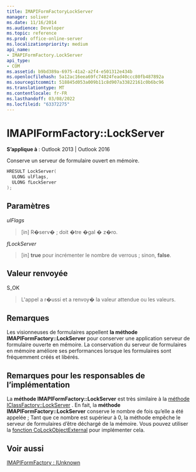 ```yaml
---
title: IMAPIFormFactoryLockServer
manager: soliver
ms.date: 11/16/2014
ms.audience: Developer
ms.topic: reference
ms.prod: office-online-server
ms.localizationpriority: medium
api_name:
- IMAPIFormFactory.LockServer
api_type:
- COM
ms.assetid: b9bd389a-6975-41a2-a2f4-e501312e434b
ms.openlocfilehash: 5a12ac16eea69fc74824fead40ccc80fb487892a
ms.sourcegitcommit: 518845d053a009b11c8d907a33822161c0b6bc96
ms.translationtype: MT
ms.contentlocale: fr-FR
ms.lasthandoff: 03/08/2022
ms.locfileid: "63372275"
---
```

# <a name="imapiformfactorylockserver"></a>IMAPIFormFactory::LockServer

  
  
**S’applique à** : Outlook 2013 | Outlook 2016 
  
Conserve un serveur de formulaire ouvert en mémoire.
  
```cpp
HRESULT LockServer(
  ULONG ulFlags,
  ULONG fLockServer
);
```

## <a name="parameters"></a>Paramètres

 _ulFlags_
  
> [in] R�serv� ; doit �tre �gal � z�ro.
    
 _fLockServer_
  
> [in] **true** pour incrémenter le nombre de verrous ; sinon, **false**.
    
## <a name="return-value"></a>Valeur renvoyée

S_OK 
  
> L'appel a r�ussi et a renvoy� la valeur attendue ou les valeurs.
    
## <a name="remarks"></a>Remarques

Les visionneuses de formulaires appellent **la méthode IMAPIFormFactory::LockServer** pour conserver une application serveur de formulaire ouverte en mémoire. La conservation du serveur de formulaires en mémoire améliore ses performances lorsque les formulaires sont fréquemment créés et libérés. 
  
## <a name="notes-to-implementers"></a>Remarques pour les responsables de l’implémentation

La **méthode IMAPIFormFactory::LockServer** est très similaire à la [méthode IClassFactory::LockServer](https://msdn.microsoft.com/library/ms682332%28v=VS.85%29.aspx) . En fait, la **méthode IMAPIFormFactory::LockServer** conserve le nombre de fois qu’elle a été appelée ; Tant que ce nombre est supérieur à 0, la méthode empêche le serveur de formulaires d’être déchargé de la mémoire. Vous pouvez utiliser la [fonction CoLockObjectExternal](https://msdn.microsoft.com/library/ms680592%28VS.85%29.aspx) pour implémenter cela. 
  
## <a name="see-also"></a>Voir aussi



[IMAPIFormFactory : IUnknown](imapiformfactoryiunknown.md)

